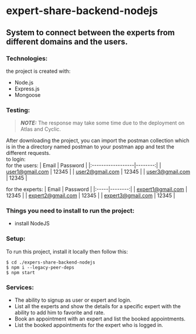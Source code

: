 # expert-share-backend-nodejs

## System to connect between the experts from different domains and the users.

### Technologies:
the project is created with: 
* Node.js
* Express.js
* Mongoose

### Testing: 

> **_NOTE:_**  The response may take some time due to the deployment on Atlas and Cyclic.

After downloading the project, you can import the postman collection which is in the a directory named postman to your postman app and test the different requests.<br>
to login:<br> 
for the users: 
| Email             |  Password  |
|:------------------|--------:|
| user1@gmail.com   | 12345 |
| user2@gmail.com   |  12345 |
| user3@gmail.com   | 12345 | 

for the experts: 
| Email |  Password  |
|:-----|--------:|
| expert1@gmail.com   | 12345 |
| expert2@gmail.com   |  12345 |
| expert3@gmail.com   | 12345 | 

### Things you need to install to run the project:
* install NodeJS

### Setup:
To run this project, install it locally then follow this: 
~~~
$ cd ./expers-share-backend-nodejs
$ npm i --legacy-peer-deps
$ npm start
~~~

### Services:
* The ability to signup as user or expert and login.
* List all the experts and show the details for a specific expert with the ability to add him to favorite and rate.
* Book an appointment with an expert and list the booked appointments.
* List the booked appointments for the expert who is logged in.
